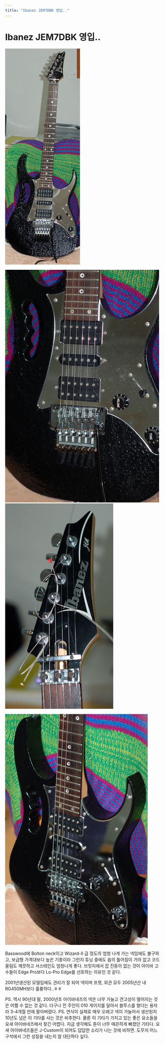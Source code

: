 ```yaml
---
title: "Ibanez JEM7DBK 영입.."
---
```

# Ibanez JEM7DBK 영입..

![image](/assets/images/da90397c049ece49d227dff7859830d1.jpg)


![image](/assets/images/572ec71f7a5f7827f55186083607dde4.jpg)
![image](/assets/images/9e5f1e60fbfac66149781a483f0f0d52.jpg)

![image](/assets/images/5363707630d1b65b2e933f1542f7347b.jpg)


Basswood에 Bolton neck이고 Wizard-II 급 정도의 엄청 나게 가는 넥임에도 불구하고, 보급형 가격대보다 높은 기종이라 그런지 튜닝 중에도 음의 틀어짐이 거의 없고 코드 울림도 깨끗하고 서스테인도 엄청나게 좋다. 브릿지에서 잡 진동이 없는 것이 아이바 고수들이 Edge Pro보다 Lo-Pro Edge를 선호하는 이유인 것 같다.

2001년생산된 모델임에도 관리가 잘 되어 넥이며 프렛, 외관 모두 2005년산 내 RG450MH보다 훌륭하다..ㅎㅎ

PS. 역시 90년대 말, 2000년초 아이바네즈의 넥은 너무 가늘고 견고성이 떨어지는 것은 어쩔 수 없는 것 같다. 더구나 전 주인이 010 게이지를 달아서 블루스를 했다는 용자라 3-4개월 만에 팔아버렸다.
PS. 연식이 실제로 매우 오래고 넥이 가늘어서 생산된지 10년도 넘은 이 기타를 사는 것은 비추한다. 물론 이 기타가 가지고 있는 좋은 요소들을 요새 아이바네즈에서 찾긴 어렵다. 지금 생각해도 톤이 너무 매끈하게 빠졌던 기타다. 요새 아이바네즈들은 J-Custom이 되어도 답답한 소리가 나는 것에 비하면. 도무지 어느 구석에서 그런 성질을 내는지 참 대단하다 싶다. 


